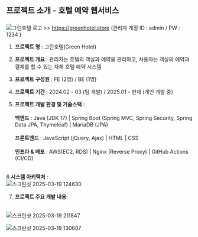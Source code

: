 
## 프로젝트 소개 - 호텔 예약 웹서비스
### 

![그린호텔 로고](https://github.com/user-attachments/assets/2c1a7f56-85a7-462a-8aa9-10dd498fab09) >> https://greenhotel.store   (관리자 계정 ID : admin / PW : 1234 )


1. **프로젝트 명** : 그린호텔(Green Hotel)

2. **프로젝트 개요** : 관리자는 호텔의 객실과 예약을 관리하고, 사용자는 객실의 예약과 결제를 할 수 있는 자체 호텔 예약 시스템
3. **프로젝트 구성원** : FE (2명) / BE (1명)  
4. **프로젝트 기간** : 2024.02 - 03 (팀 개발) / 2025.01 - 현재 (개인 개발 중) 
5. **프로젝트 개발 환경 및 기술스택** :<br><br>
**백엔드** :
Java (JDK 17) |  Spring Boot (Spring MVC, Spring Security, Spring Data JPA, Thymeleaf) | MariaDB (JPA)<br><br>
**프론트엔드** :
JavaScript (jQuery, Ajax) | HTML | CSS <br><br>
**인프라 & 배포** : 
AWS(EC2, RDS) | Nginx (Reverse Proxy) | GitHub Actions (CI/CD) <br><br>


6.**시스템 아키텍처** : <br>
![스크린샷 2025-03-19 124630](https://github.com/user-attachments/assets/3c34b32e-15da-4d5b-a277-45bb2d84d495)


7. **프로젝트 주요 개발 내용**:<br><br>

![스크린샷 2025-03-19 211847](https://github.com/user-attachments/assets/e081b1ac-636b-4e87-87ca-d38613a11abc)


![스크린샷 2025-03-19 130607](https://github.com/user-attachments/assets/1eb66a60-8ef7-4c0d-9808-108626e19f15)
<br><br>



